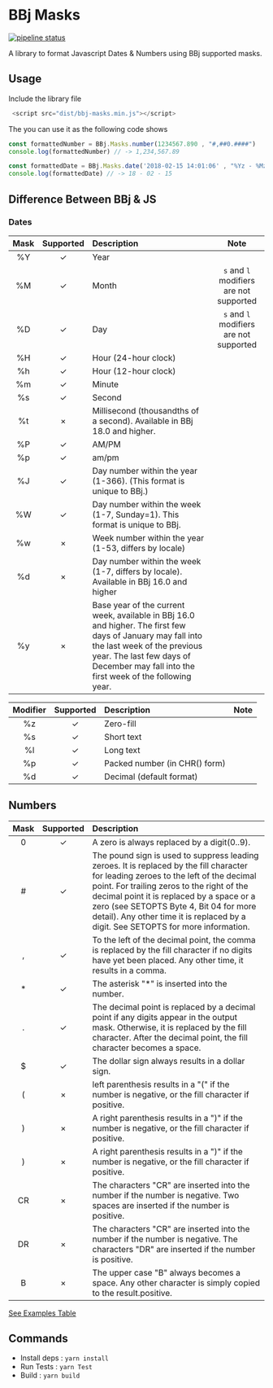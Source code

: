 # BBj Masks

[![pipeline status](https://git.storesandbox.de/hyyan/bbj-masks/badges/master/pipeline.svg)](https://git.storesandbox.de/hyyan/bbj-masks/commits/master)

A library to format Javascript Dates & Numbers using BBj supported masks.

## Usage 

Include the library file 

```js 
 <script src="dist/bbj-masks.min.js"></script>
```

The you can use it as the following code shows

```js
const formattedNumber = BBj.Masks.number(1234567.890 , "#,##0.####")
console.log(formattedNumber) // -> 1,234,567.89

const formattedDate = BBj.Masks.date('2018-02-15 14:01:06' , "%Yz - %Mz - %Dz")
console.log(formattedDate) // -> 18 - 02 - 15
```

## Difference Between BBj & JS

### Dates

| Mask          | Supported     | Description|  Note|
|:-------------: |:-------------:|:----------|:--------:|
| %Y      | ✓ |Year|
| %M      | ✓ |Month| `s` and  `l` modifiers are not supported
| %D      | ✓ |Day| `s` and  `l` modifiers are not supported
| %H      | ✓ |Hour (24-hour clock)|
| %h      | ✓ |Hour (12-hour clock)|
| %m      | ✓ |Minute|
| %s      | ✓ |Second|
| %t      | × |Millisecond (thousandths of a second). Available in BBj 18.0 and higher.|
| %P      | ✓ |AM/PM|
| %p      | ✓ |am/pm|
| %J      | ✓ |	Day number within the year (1-366). (This format is unique to BBj.)|
| %W      | ✓ |Day number within the week (1-7, Sunday=1). This format is unique to BBj.
| %w      | × |Week number within the year (1-53, differs by locale)|
| %d      | × |Day number within the week (1-7, differs by locale). Available in BBj 16.0 and higher
| %y      | × |	Base year of the current week, available in BBj 16.0 and higher. The first few days of January may fall into the last week of the previous year. The last few days of December may fall into the first week of the following year.|

| Modifier          | Supported     | Description| Note|
|:-------------: |:-------------:|:----------|:--------:|
| %z      | ✓ |Zero-fill|
| %s      | ✓ |Short text|
| %l      | ✓ |Long text|
| %p      | ✓ |Packed number (in CHR() form)|
| %d      | ✓ |Decimal (default format)|


## Numbers 

| Mask          | Supported     | Description|
|:-------------: |:-------------:|:----------|
| 0      | ✓ |A zero is always replaced by a digit(0..9).|
| #      | ✓ |The pound sign is used to suppress leading zeroes. It is replaced by the fill character for leading zeroes to the left of the decimal point. For trailing zeros to the right of the decimal point it is replaced by a space or a zero (see SETOPTS Byte 4, Bit $04$ for more detail). Any other time it is replaced by a digit. See SETOPTS for more information.|
| ,      | ✓ |To the left of the decimal point, the comma is replaced by the fill character if no digits have yet been placed. Any other time, it results in a comma.|
| *      | ✓ |The asterisk "*" is inserted into the number.|
| .      | ✓ |The decimal point is replaced by a decimal point if any digits appear in the output mask. Otherwise, it is replaced by the fill character. After the decimal point, the fill character becomes a space.|
| $      | ✓ |The dollar sign always results in a dollar sign.|
| (      | × |left parenthesis results in a "(" if the number is negative, or the fill character if positive.|
| )      | × |A right parenthesis results in a ")" if the number is negative, or the fill character if positive.|
| )      | × |A right parenthesis results in a ")" if the number is negative, or the fill character if positive.|
| CR      | × |	The characters "CR" are inserted into the number if the number is negative. Two spaces are inserted if the number is positive.|
| DR      | × |	The characters "CR" are inserted into the number if the number is negative. The characters "DR" are inserted if the number is positive.|
| B      | × | The upper case "B" always becomes a space. Any other character is simply copied to the result.positive.|

[See Examples Table](http://mottie.github.io/javascript-number-formatter/)

## Commands 

* Install deps : `yarn install`
* Run Tests : `yarn Test`
* Build : `yarn build`


